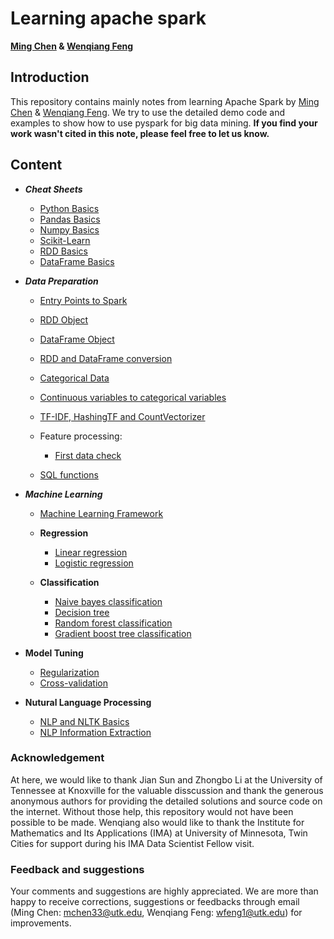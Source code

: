 # Learning apache spark

**[Ming Chen](https://github.com/MingChen0919) & [Wenqiang Feng](http://web.utk.edu/~wfeng1/)**

## Introduction

This repository contains mainly notes from learning Apache Spark by [Ming Chen](https://github.com/MingChen0919) & [Wenqiang Feng](http://web.utk.edu/~wfeng1/). We try to use the detailed demo code and examples to show how to use pyspark for big data mining. **If you find your work wasn't cited in this note, please feel free to let us know.**

## Content

* ***Cheat Sheets***
    + [Python Basics](https://s3.amazonaws.com/assets.datacamp.com/blog_assets/PythonForDataScience.pdf)
    + [Pandas Basics](http://datacamp-community.s3.amazonaws.com/3857975e-e12f-406a-b3e8-7d627217e952)
    + [Numpy Basics](https://s3.amazonaws.com/assets.datacamp.com/blog_assets/Numpy_Python_Cheat_Sheet.pdf)
    + [Scikit-Learn](http://datacamp-community.s3.amazonaws.com/5433fa18-9f43-44cc-b228-74672efcd116)
    + [RDD Basics](https://s3.amazonaws.com/assets.datacamp.com/blog_assets/PySpark_Cheat_Sheet_Python.pdf)
    + [DataFrame Basics](https://s3.amazonaws.com/assets.datacamp.com/blog_assets/PySpark_SQL_Cheat_Sheet_Python.pdf)

* ***Data Preparation***
    + [Entry Points to Spark](entry-points-to-spark.ipynb)
    + [RDD Object](rdd-object.ipynb)
    + [DataFrame Object](dataframe-object.ipynb)
    + [RDD and DataFrame conversion](conversion-between-rdd-and-dataframe.ipynb)
    + [Categorical Data](categorical-data.ipynb)
    + [Continuous variables to categorical variables](Continuous-variable-to-categorical-variable.ipynb)
    + [TF-IDF, HashingTF and CountVectorizer](TF-IDF.ipynb)
    + Feature processing:

    	- [First data check](first-data-check.ipynb)
    + [SQL functions](sql-functions.ipynb)

* ***Machine Learning***
    + [Machine Learning Framework](machine-learning-framework.Rmd)
    + **Regression**

        - [Linear regression](linear-regression.ipynb)
        - [Logistic regression](logistic-regression.ipynb)
    
    + **Classification**

		- [Naive bayes classification](naive-bayes-classification.ipynb)
		- [Decision tree](decision-tree-classification.ipynb)
		- [Random forest classification](random-forest-classification.ipynb)
		- [Gradient boost tree classification](gradient-boost-tree-classification.ipynb)
    
* **Model Tuning**
    + [Regularization](regularization.ipynb)
    + [Cross-validation](cross-validation.ipynb)

* **Nutural Language Processing**
    + [NLP and NLTK Basics](nlp-and-nltk-basics.ipynb)
    + [NLP Information Extraction](nlp-information-extraction.ipynb)
    
### Acknowledgement

At here, we would like to thank Jian Sun and Zhongbo Li at the University of Tennessee at Knoxville for the valuable disscussion and thank the generous anonymous authors for providing the detailed solutions and source code on the internet. Without those help, this repository would not have been possible to be made. Wenqiang also would like to thank the Institute for Mathematics and Its Applications (IMA) at University of Minnesota, Twin Cities for support during his IMA Data Scientist Fellow visit. 

### Feedback and suggestions

Your comments and suggestions are highly appreciated. We are more than happy to receive corrections, suggestions or feedbacks through email (Ming Chen: mchen33@utk.edu, Wenqiang Feng: wfeng1@utk.edu) for improvements.

